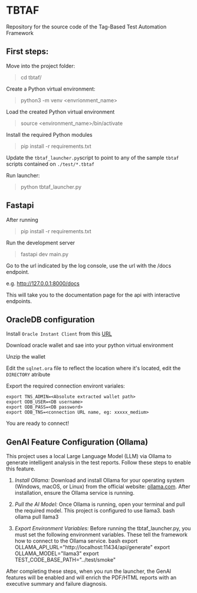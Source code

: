 # TBTAF
Repository for the source code of the Tag-Based Test Automation Framework

## First steps:
Move into the project folder:
> cd tbtaf/

Create a Python virtual environment:
> python3 -m venv <envrionment_name>

Load the created Python virtual environment
> source <environment_name>/bin/activate

Install the required Python modules
> pip install -r requirements.txt

Update the `tbtaf_launcher.py`script to point to any of the sample `tbtaf` scripts contained on `./test/*.tbtaf`

Run launcher:
> python tbtaf_launcher.py

## Fastapi 

After running 
> pip install -r requirements.txt

Run the development server
> fastapi dev main.py

Go to the url indicated by the log console, use the url with the /docs endpoint.

e.g. http://127.0.0.1:8000/docs

This will take you to the documentation page for the api with interactive endpoints.

## OracleDB configuration
Install `Oracle Instant Client` from this [URL](https://www.oracle.com/technetwork/database/database-technologies/instant-client/downloads/index.html)

Download oracle wallet and sae into your python virtual environment

Unzip the wallet

Edit the `sqlnet.ora` file to reflect the location where it's located, edit the `DIRECTORY` atribute

Export the required connection environt variales:
```
export TNS_ADMIN=<Absolute extracted wallet path>
export ODB_USER=<DB username>
export ODB_PASS=<DB password>
export ODB_TNS=<connection URL name, eg: xxxxx_medium>
```

You are ready to connect!

## GenAI Feature Configuration (Ollama)

This project uses a local Large Language Model (LLM) via Ollama to generate intelligent analysis in the test reports. Follow these steps to enable this feature.

1.  *Install Ollama:* Download and install Ollama for your operating system (Windows, macOS, or Linux) from the official website: [ollama.com](https://ollama.com). After installation, ensure the Ollama service is running.

2.  *Pull the AI Model:* Once Ollama is running, open your terminal and pull the required model. This project is configured to use llama3.
    bash
    ollama pull llama3
    

3.  *Export Environment Variables:* Before running the tbtaf_launcher.py, you must set the following environment variables. These tell the framework how to connect to the Ollama service.
    bash
    export OLLAMA_API_URL="http://localhost:11434/api/generate"
    export OLLAMA_MODEL="llama3"
    export TEST_CODE_BASE_PATH="../test/smoke"

After completing these steps, when you run the launcher, the GenAI features will be enabled and will enrich the PDF/HTML reports with an executive summary and failure diagnosis.